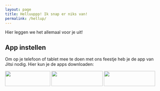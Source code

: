 ```yaml
---
layout: page
title: Helluuppp! Ik snap er niks van!
permalink: /hellup/
---
```


Hier leggen we het allemaal voor je uit!

## App instellen

Om op je telefoon of tablet mee te doen met ons feestje heb je de app van Jitsi
nodig. Hier kun je de apps downloaden:

<a href="https://itunes.apple.com/us/app/jitsi-meet/id1165103905"><img class="wp-image-1654 alignleft" src="https://335wvf48o1332cksy23mw1pj-wpengine.netdna-ssl.com/wp-content/uploads/2019/11/appstore-badge-300x101.png" alt="" srcset="https://335wvf48o1332cksy23mw1pj-wpengine.netdna-ssl.com/wp-content/uploads/2019/11/appstore-badge-300x101.png 300w, https://335wvf48o1332cksy23mw1pj-wpengine.netdna-ssl.com/wp-content/uploads/2019/11/appstore-badge.png 498w" sizes="(max-width: 149px) 100vw, 149px" width="149" height="50"></a> <a href="https://play.google.com/store/apps/details?id=org.jitsi.meet"><img class="wp-image-1656 alignleft" src="https://335wvf48o1332cksy23mw1pj-wpengine.netdna-ssl.com/wp-content/uploads/2019/11/google-play-badge-300x89.png" alt="" srcset="https://335wvf48o1332cksy23mw1pj-wpengine.netdna-ssl.com/wp-content/uploads/2019/11/google-play-badge-300x89.png 300w, https://335wvf48o1332cksy23mw1pj-wpengine.netdna-ssl.com/wp-content/uploads/2019/11/google-play-badge.png 563w" sizes="(max-width: 169px) 100vw, 169px" width="169" height="50"></a> <a href="https://f-droid.org/en/packages/org.jitsi.meet/"><img class="wp-image-1655 alignleft" src="https://335wvf48o1332cksy23mw1pj-wpengine.netdna-ssl.com/wp-content/uploads/2019/11/f-droid-badge-300x89.png" alt="" srcset="https://335wvf48o1332cksy23mw1pj-wpengine.netdna-ssl.com/wp-content/uploads/2019/11/f-droid-badge-300x89.png 300w, https://335wvf48o1332cksy23mw1pj-wpengine.netdna-ssl.com/wp-content/uploads/2019/11/f-droid-badge.png 563w" sizes="(max-width: 169px) 100vw, 169px" width="169" height="50"></a>


